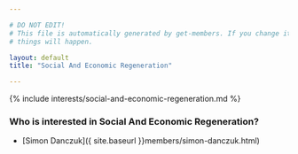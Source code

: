 ```yaml
---

# DO NOT EDIT!
# This file is automatically generated by get-members. If you change it, bad
# things will happen.

layout: default
title: "Social And Economic Regeneration"

---
```


{% include interests/social-and-economic-regeneration.md %}

### Who is interested in Social And Economic Regeneration?


* [Simon Danczuk]({ site.baseurl }}members/simon-danczuk.html)
